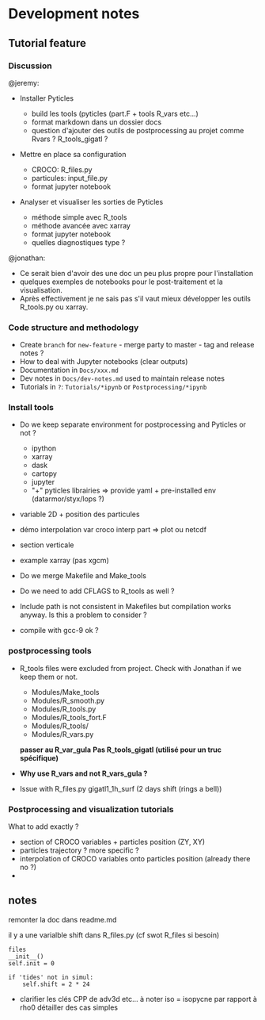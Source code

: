 # Development notes

## Tutorial feature

### Discussion

@jeremy:

- Installer Pyticles
  - build les tools (pyticles (part.F + tools R_vars etc...)
  - format markdown dans un dossier docs
  - question d'ajouter des outils de postprocessing au projet comme Rvars ? R_tools_gigatl ?

- Mettre en place sa configuration
  - CROCO: R_files.py
  - particules: input_file.py
  - format jupyter notebook

- Analyser et visualiser les sorties de Pyticles
  - méthode simple avec R_tools
  - méthode avancée avec xarray
  - format jupyter notebook
  - quelles diagnostiques type ?

@jonathan:

- Ce serait bien d'avoir des une doc un peu plus propre
pour l'installation
- quelques exemples de notebooks pour le post-traitement et la visualisation.
- Après effectivement je ne sais pas s'il vaut mieux développer les outils R_tools.py ou xarray.

### Code structure and methodology

- Create `branch` for `new-feature` - merge party to master - tag and release notes ?
- How to deal with Jupyter notebooks (clear outputs)
- Documentation in `Docs/xxx.md`
- Dev notes in `Docs/dev-notes.md` used to maintain release notes
- Tutorials in `?`: `Tutorials/*ipynb` or `Postprocessing/*ipynb`

### Install tools

- Do we keep separate environment for postprocessing and Pyticles or not ?
  - ipython
  - xarray
  - dask
  - cartopy
  - jupyter
  - "+" pyticles librairies => provide yaml + pre-installed env (datarmor/styx/lops ?)

- variable 2D + position des particules
- démo interpolation var croco interp part => plot ou netcdf
- section verticale
- example xarray (pas xgcm)

- Do we merge Makefile and Make_tools
- Do we need to add CFLAGS to R_tools as well ?
- Include path is not consistent in Makefiles but compilation works anyway. Is this a problem to consider ?
- compile with gcc-9 ok ?

### postprocessing tools

- R_tools files were excluded from project. Check with Jonathan if we keep them or not.

  - Modules/Make_tools
  - Modules/R_smooth.py
  - Modules/R_tools.py
  - Modules/R_tools_fort.F
  - Modules/R_tools/
  - Modules/R_vars.py

  **passer au R_var_gula**
  **Pas R_tools_gigatl (utilisé pour un truc spécifique)**

- **Why use R_vars and not R_vars_gula ?**

- Issue with R_files.py gigatl1_1h_surf (2 days shift (rings a bell))


### Postprocessing and visualization tutorials

What to add exactly ?

- section of CROCO variables + particles position (ZY, XY)
- particles trajectory ? more specific ?
- interpolation of CROCO variables onto particles position (already there no ?)
- 

## notes
remonter la doc dans readme.md

il y a une varialble shift dans R_files.py (cf swot R_files si besoin)

    files
    __init__()
    self.init = 0

    if 'tides' not in simul:
        self.shift = 2 * 24

- clarifier les clés CPP de adv3d etc...
  à noter iso = isopycne par rapport à rho0
  détailler des cas simples